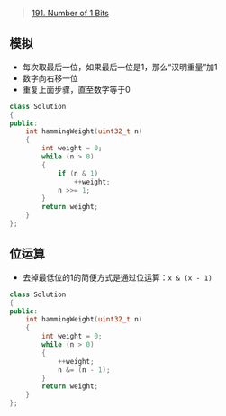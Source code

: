 > [191. Number of 1 Bits](https://leetcode.cn/problems/number-of-1-bits/)

## 模拟
+ 每次取最后一位，如果最后一位是1，那么“汉明重量”加1
+ 数字向右移一位
+ 重复上面步骤，直至数字等于0

```C++
class Solution
{
public:
	int hammingWeight(uint32_t n)
	{
		int weight = 0;
		while (n > 0)
		{
			if (n & 1)
				++weight;
			n >>= 1;
		}
		return weight;
	}
};
```

## 位运算
+ 去掉最低位的1的简便方式是通过位运算：`x & (x - 1)`

```C++
class Solution
{
public:
	int hammingWeight(uint32_t n)
	{
		int weight = 0;
		while (n > 0)
		{
			++weight;
			n &= (n - 1);
		}
		return weight;
	}
};
```